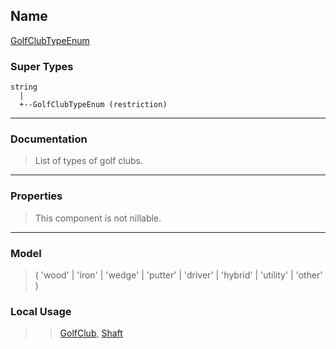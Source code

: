 ## Name ##

[GolfClubTypeEnum](SGolfClubTypeEnum.md)
### Super Types ###
```
string
  |
  +--GolfClubTypeEnum (restriction)
```


---


### Documentation ###


> List of types of golf clubs.


---



### Properties ###

> This component is not nillable.

---


### Model ###

> ( 'wood' | 'iron' | 'wedge' | 'putter' | 'driver' | 'hybrid' | 'utility' | 'other' )
### Local Usage ###
> > [GolfClub](CGolfClub.md), [Shaft](CShaft.md)